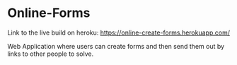 # Online-Forms

Link to the live build on heroku: https://online-create-forms.herokuapp.com/

Web Application where users can create forms and then send them out by links to other people to solve.
